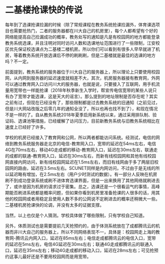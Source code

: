 # 二基楼抢课快的传说

每年到了选课抢课捡漏的时候（除了常规课程在教务系统抢课捡漏外，体育课选项目也需要抢热门，二者的服务器都在川大自己的机房里），每个人都希望有个好的网络能提高自己捡漏成功的概率，教务处写的通知是凡是有校园网的地方都能登录教务系统选课，并且注明对同时访问人数和选课地址范围进行了一些限制，江安校区优先保证校选课点为二基楼二楼机房。所以你们可以看到有很多人早早就进了机房，等着教务系统开放选课后不停的刷刷刷，但是二基楼就是最佳的选课的地方吗？不一定。

前面提到，教务系统的服务器位于川大自己的服务器上，所以理论上只要使用校园网，从内网到服务器的延迟速度就相差不大，其次，机房服务器接有教育网，外网可以通过教育网入口访问川大的服务器，也就是说，只要接入了互联网，用手机流量用宽带也一样能抢课（2018年秋季新生入学时，帮宣传电信宽带的某些人说只有办了宽带才能选课，这是天大的谣言）。那么提到的地址限制是否存在呢？其实之前有过，但现在已经没有了，那些限制都是过去教务系统的旧通知（之前见过，但是川大网站改版之后零几年的通知全没了，所以也再也找不到了），和现在情况不是一样的了。自从教务系统2018年夏季启用新系统以来，通过采用排队制、验证码、选课池等措施，已经缓解了访问压力，目前新教务系统与旧教务系统相比在速度上已经好了许多。

学校的机房已经接入了教育网和公网，所以两者都能访问系统。经测试，电信的网络到教务系统服务器走北京的电信-教育网入口，宽带的延迟在54ms左右，电信4G在70ms左右，移动4G走成都的移动-教育网入口，延迟在30ms左右，联通走的成都的联通-教育网入口，延迟在30ms左右，而新有线校园网和其他有线校园网直接内网访问，新有线校园网延迟在1.5ms左右，而旧有线网由于多了两层旧校园网的路由，延迟在3.5ms左右。SCUNET同样是内网访问，不过由于是无线的所以延迟略有增加，在2.5ms左右（用户少时测试的数据）。有一部分人反映在机房刷不到成功登录系统或刷不进体育选课界面，但是一出来换用了其他网络就刷进去了，或许是因为机房的请求过于密集。总之，选课还是一个很看运气的事情，高峰期能否刷进系统都是概率问题，但如果你看到机房里准备抢课的人很多的话，用其他的校园网或者用稳定且使用人数不多的公网说不定刷进去的概率还稍微大一些。二基楼机房抢课快的论调，并没有太多的证据支撑。

当然，以上也仅是个人猜测。学校具体做了哪些限制，只有学校自己知道。

另外，体质测试也是需要提前几天抢预约的，由于体测系统放在了成都腾讯云的机器而非川大自己的服务器上，所以不同网络表现不一，具体是：校园网走上海的教育网-腾讯云内网入口，延迟在85ms左右；电信走成都腾讯云的电信入口，宽带的延迟在5ms左右，电信4G延迟在30ms左右；联通4G走成都腾讯云的联通入口，延迟在35ms左右；移动4G走成都的移动入口，延迟在28ms左右；可见抢预约这事儿最好还是不要用校园网而是用宽带。
